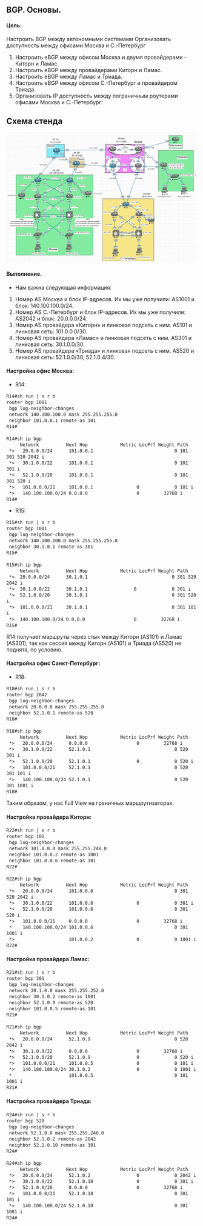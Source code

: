 
## BGP. Основы.

#### Цель:
Настроить BGP между автономными системами
Организовать доступность между офисами Москва и С.-Петербург

1. Настроить eBGP между офисом Москва и двумя провайдерами - Киторн и Ламас.
2. Настроить eBGP между провайдерами Киторн и Ламас.
3. Настроить eBGP между Ламас и Триада.
4. Настроить eBGP между офисом С.-Петербург и провайдером Триада.
5. Организовать IP доступность между пограничным роутерами офисами Москва и С.-Петербург.

##  Схема стенда 

![](ebgp.png)

#### Выполнение.

* Нам важна следующая информация:
1. Номер AS Москва и блок IP-адресов. Их мы уже получили: AS1001 и блок: 140.100.100.0/24.
2. Номер AS С.-Петербург и блок IP-адресов. Их мы уже получили: AS2042 и блок: 20.0.0.0/24.
3. Номер AS провайдера «Киторн» и линковая подсеть с ним. AS101 и линковая сеть: 101.0.0.0/30.
4. Номер AS провайдера «Ламас» и линковая подсеть с ним. AS301 и линковая сеть: 30.1.0.0/30.
5. Номер AS провайдера «Триада» и линковая подсеть с ним. AS520 и линковая сеть: 52.1.0.0/30, 52.1.0.4/30.

#### Настройка офис Москва:


* R14:

```
R14#sh run | s r b
router bgp 1001
 bgp log-neighbor-changes
 network 140.100.100.0 mask 255.255.255.0
 neighbor 101.0.0.1 remote-as 101
R14#

R14#sh ip bgp 
     Network          Next Hop            Metric LocPrf Weight Path
 *>   20.0.0.0/24      101.0.0.1                              0 101 301 520 2042 i
 *>   30.1.0.0/22      101.0.0.1                              0 101 301 i
 *>   52.1.0.0/20      101.0.0.1                              0 101 301 520 i
 *>   101.0.0.0/21     101.0.0.1                0             0 101 i
 *>   140.100.100.0/24 0.0.0.0                  0         32768 i
R14#
```

* R15:

```
R15#sh run | s r b
router bgp 1001
 bgp log-neighbor-changes
 network 140.100.100.0 mask 255.255.255.0
 neighbor 30.1.0.1 remote-as 301
R15#

R15#sh ip bgp 
     Network          Next Hop            Metric LocPrf Weight Path
 *>  20.0.0.0/24      30.1.0.1                               0 301 520 2042 i
 *>  30.1.0.0/22      30.1.0.1                 0             0 301 i
 *>  52.1.0.0/20      30.1.0.1                               0 301 520 i
 *>  101.0.0.0/21     30.1.0.1                               0 301 101 i
 *>  140.100.100.0/24 0.0.0.0                  0         32768 i
R15#
```

R14 получает маршруты через стык между Киторн (AS101) и Ламас (AS301), так как сессия между Киторн (AS101) и Триада (AS520) не поднята, по условию.

#### Настройка офис Санкт-Петербург:

* R18:

```
R18#sh run | s r b 
router bgp 2042
 bgp log-neighbor-changes
 network 20.0.0.0 mask 255.255.255.0
 neighbor 52.1.0.1 remote-as 520
R18#

R18#sh ip bgp 
     Network          Next Hop            Metric LocPrf Weight Path
 *>   20.0.0.0/24      0.0.0.0                  0         32768 i
 *>   30.1.0.0/22      52.1.0.1                               0 520 301 i
 *>   52.1.0.0/20      52.1.0.1                 0             0 520 i
 *>   101.0.0.0/21     52.1.0.1                               0 520 301 101 i
 *>   140.100.100.0/24 52.1.0.1                               0 520 301 1001 i
R18#
```

Таким образом, у нас Full View на граничных маршрутизаторах.

#### Настройка провайдера Киторн:

```
R22#sh run | s r b
router bgp 101
 bgp log-neighbor-changes
 network 101.0.0.0 mask 255.255.248.0
 neighbor 101.0.0.2 remote-as 1001
 neighbor 101.0.0.6 remote-as 301
R22#

R22#sh ip bgp 
     Network          Next Hop            Metric LocPrf Weight Path
 *>   20.0.0.0/24      101.0.0.6                              0 301 520 2042 i
 *>   30.1.0.0/22      101.0.0.6                0             0 301 i
 *>   52.1.0.0/20      101.0.0.6                              0 301 520 i
 *>   101.0.0.0/21     0.0.0.0                  0         32768 i
 *    140.100.100.0/24 101.0.0.6                              0 301 1001 i
 *>                    101.0.0.2                0             0 1001 i
R22#
```

#### Настройка провайдера Ламас:

```
R21#sh run | s r b
router bgp 301
 bgp log-neighbor-changes
 network 30.1.0.0 mask 255.255.252.0
 neighbor 30.1.0.2 remote-as 1001
 neighbor 52.1.0.9 remote-as 520
 neighbor 101.0.0.5 remote-as 101
R21#

R21#sh ip bgp 
     Network          Next Hop            Metric LocPrf Weight Path
 *>   20.0.0.0/24      52.1.0.9                               0 520 2042 i
 *>   30.1.0.0/22      0.0.0.0                  0         32768 i
 *>   52.1.0.0/20      52.1.0.9                 0             0 520 i
 *>   101.0.0.0/21     101.0.0.5                0             0 101 i
 *>   140.100.100.0/24 30.1.0.2                 0             0 1001 i
 *                     101.0.0.5                              0 101 1001 i
R21#
```

#### Настройка провайдера Триада:

```
R24#sh run | s r b
router bgp 520
 bgp log-neighbor-changes
 network 52.1.0.0 mask 255.255.240.0
 neighbor 52.1.0.2 remote-as 2042
 neighbor 52.1.0.10 remote-as 301
R24#

R24#sh ip bgp
     Network          Next Hop            Metric LocPrf Weight Path
 *>   20.0.0.0/24      52.1.0.2                 0             0 2042 i
 *>   30.1.0.0/22      52.1.0.10                0             0 301 i
 *>   52.1.0.0/20      0.0.0.0                  0         32768 i
 *>   101.0.0.0/21     52.1.0.10                              0 301 101 i
 *>   140.100.100.0/24 52.1.0.10                              0 301 1001 i
R24#
```



